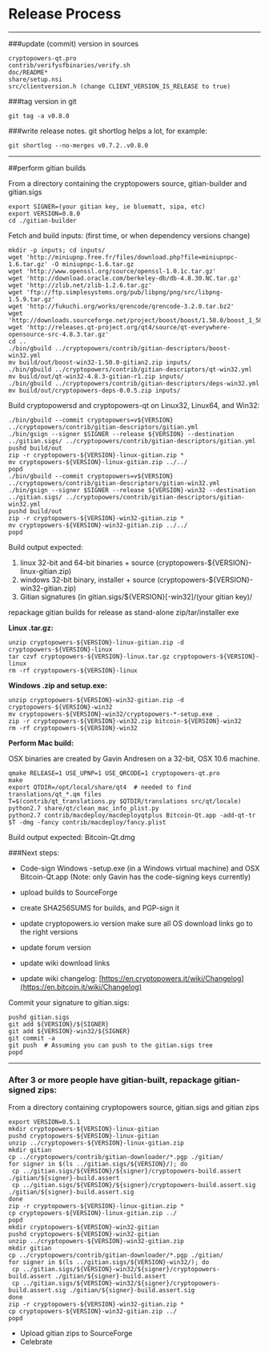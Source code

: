 Release Process
====================

* * *

###update (commit) version in sources


	cryptopowers-qt.pro
	contrib/verifysfbinaries/verify.sh
	doc/README*
	share/setup.nsi
	src/clientversion.h (change CLIENT_VERSION_IS_RELEASE to true)

###tag version in git

	git tag -a v0.8.0

###write release notes. git shortlog helps a lot, for example:

	git shortlog --no-merges v0.7.2..v0.8.0

* * *

##perform gitian builds

 From a directory containing the cryptopowers source, gitian-builder and gitian.sigs
  
	export SIGNER=(your gitian key, ie bluematt, sipa, etc)
	export VERSION=0.8.0
	cd ./gitian-builder

 Fetch and build inputs: (first time, or when dependency versions change)

	mkdir -p inputs; cd inputs/
	wget 'http://miniupnp.free.fr/files/download.php?file=miniupnpc-1.6.tar.gz' -O miniupnpc-1.6.tar.gz
	wget 'http://www.openssl.org/source/openssl-1.0.1c.tar.gz'
	wget 'http://download.oracle.com/berkeley-db/db-4.8.30.NC.tar.gz'
	wget 'http://zlib.net/zlib-1.2.6.tar.gz'
	wget 'ftp://ftp.simplesystems.org/pub/libpng/png/src/libpng-1.5.9.tar.gz'
	wget 'http://fukuchi.org/works/qrencode/qrencode-3.2.0.tar.bz2'
	wget 'http://downloads.sourceforge.net/project/boost/boost/1.50.0/boost_1_50_0.tar.bz2'
	wget 'http://releases.qt-project.org/qt4/source/qt-everywhere-opensource-src-4.8.3.tar.gz'
	cd ..
	./bin/gbuild ../cryptopowers/contrib/gitian-descriptors/boost-win32.yml
	mv build/out/boost-win32-1.50.0-gitian2.zip inputs/
	./bin/gbuild ../cryptopowers/contrib/gitian-descriptors/qt-win32.yml
	mv build/out/qt-win32-4.8.3-gitian-r1.zip inputs/
	./bin/gbuild ../cryptopowers/contrib/gitian-descriptors/deps-win32.yml
	mv build/out/cryptopowers-deps-0.0.5.zip inputs/

 Build cryptopowersd and cryptopowers-qt on Linux32, Linux64, and Win32:
  
	./bin/gbuild --commit cryptopowers=v${VERSION} ../cryptopowers/contrib/gitian-descriptors/gitian.yml
	./bin/gsign --signer $SIGNER --release ${VERSION} --destination ../gitian.sigs/ ../cryptopowers/contrib/gitian-descriptors/gitian.yml
	pushd build/out
	zip -r cryptopowers-${VERSION}-linux-gitian.zip *
	mv cryptopowers-${VERSION}-linux-gitian.zip ../../
	popd
	./bin/gbuild --commit cryptopowers=v${VERSION} ../cryptopowers/contrib/gitian-descriptors/gitian-win32.yml
	./bin/gsign --signer $SIGNER --release ${VERSION}-win32 --destination ../gitian.sigs/ ../cryptopowers/contrib/gitian-descriptors/gitian-win32.yml
	pushd build/out
	zip -r cryptopowers-${VERSION}-win32-gitian.zip *
	mv cryptopowers-${VERSION}-win32-gitian.zip ../../
	popd

  Build output expected:

  1. linux 32-bit and 64-bit binaries + source (cryptopowers-${VERSION}-linux-gitian.zip)
  2. windows 32-bit binary, installer + source (cryptopowers-${VERSION}-win32-gitian.zip)
  3. Gitian signatures (in gitian.sigs/${VERSION}[-win32]/(your gitian key)/

repackage gitian builds for release as stand-alone zip/tar/installer exe

**Linux .tar.gz:**

	unzip cryptopowers-${VERSION}-linux-gitian.zip -d cryptopowers-${VERSION}-linux
	tar czvf cryptopowers-${VERSION}-linux.tar.gz cryptopowers-${VERSION}-linux
	rm -rf cryptopowers-${VERSION}-linux

**Windows .zip and setup.exe:**

	unzip cryptopowers-${VERSION}-win32-gitian.zip -d cryptopowers-${VERSION}-win32
	mv cryptopowers-${VERSION}-win32/cryptopowers-*-setup.exe .
	zip -r cryptopowers-${VERSION}-win32.zip bitcoin-${VERSION}-win32
	rm -rf cryptopowers-${VERSION}-win32

**Perform Mac build:**

  OSX binaries are created by Gavin Andresen on a 32-bit, OSX 10.6 machine.

	qmake RELEASE=1 USE_UPNP=1 USE_QRCODE=1 cryptopowers-qt.pro
	make
	export QTDIR=/opt/local/share/qt4  # needed to find translations/qt_*.qm files
	T=$(contrib/qt_translations.py $QTDIR/translations src/qt/locale)
	python2.7 share/qt/clean_mac_info_plist.py
	python2.7 contrib/macdeploy/macdeployqtplus Bitcoin-Qt.app -add-qt-tr $T -dmg -fancy contrib/macdeploy/fancy.plist

 Build output expected: Bitcoin-Qt.dmg

###Next steps:

* Code-sign Windows -setup.exe (in a Windows virtual machine) and
  OSX Bitcoin-Qt.app (Note: only Gavin has the code-signing keys currently)

* upload builds to SourceForge

* create SHA256SUMS for builds, and PGP-sign it

* update cryptopowers.io version
  make sure all OS download links go to the right versions

* update forum version

* update wiki download links

* update wiki changelog: [https://en.cryptopowers.it/wiki/Changelog](https://en.bitcoin.it/wiki/Changelog)

Commit your signature to gitian.sigs:

	pushd gitian.sigs
	git add ${VERSION}/${SIGNER}
	git add ${VERSION}-win32/${SIGNER}
	git commit -a
	git push  # Assuming you can push to the gitian.sigs tree
	popd

-------------------------------------------------------------------------

### After 3 or more people have gitian-built, repackage gitian-signed zips:

From a directory containing cryptopowers source, gitian.sigs and gitian zips

	export VERSION=0.5.1
	mkdir cryptopowers-${VERSION}-linux-gitian
	pushd cryptopowers-${VERSION}-linux-gitian
	unzip ../cryptopowers-${VERSION}-linux-gitian.zip
	mkdir gitian
	cp ../cryptopowers/contrib/gitian-downloader/*.pgp ./gitian/
	for signer in $(ls ../gitian.sigs/${VERSION}/); do
	 cp ../gitian.sigs/${VERSION}/${signer}/cryptopowers-build.assert ./gitian/${signer}-build.assert
	 cp ../gitian.sigs/${VERSION}/${signer}/cryptopowers-build.assert.sig ./gitian/${signer}-build.assert.sig
	done
	zip -r cryptopowers-${VERSION}-linux-gitian.zip *
	cp cryptopowers-${VERSION}-linux-gitian.zip ../
	popd
	mkdir cryptopowers-${VERSION}-win32-gitian
	pushd cryptopowers-${VERSION}-win32-gitian
	unzip ../cryptopowers-${VERSION}-win32-gitian.zip
	mkdir gitian
	cp ../cryptopowers/contrib/gitian-downloader/*.pgp ./gitian/
	for signer in $(ls ../gitian.sigs/${VERSION}-win32/); do
	 cp ../gitian.sigs/${VERSION}-win32/${signer}/cryptopowers-build.assert ./gitian/${signer}-build.assert
	 cp ../gitian.sigs/${VERSION}-win32/${signer}/cryptopowers-build.assert.sig ./gitian/${signer}-build.assert.sig
	done
	zip -r cryptopowers-${VERSION}-win32-gitian.zip *
	cp cryptopowers-${VERSION}-win32-gitian.zip ../
	popd

- Upload gitian zips to SourceForge
- Celebrate 
